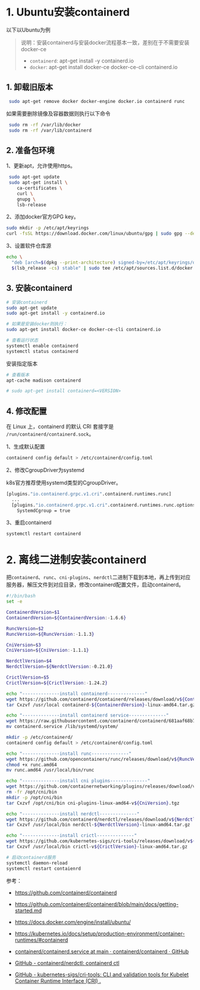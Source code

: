 # 1. Ubuntu安装containerd

以下以Ubuntu为例

> 说明：安装containerd与安装docker流程基本一致，差别在于不需要安装docker-ce
> 
> - `containerd`: apt-get install -y containerd.io
> - `docker`: apt-get install docker-ce docker-ce-cli containerd.io

## 1. 卸载旧版本

```bash
 sudo apt-get remove docker docker-engine docker.io containerd runc
```

如果需要删除镜像及容器数据则执行以下命令

```bash
 sudo rm -rf /var/lib/docker
 sudo rm -rf /var/lib/containerd
```

## 2. 准备包环境

1、更新apt，允许使用https。

```bash
 sudo apt-get update
 sudo apt-get install \
    ca-certificates \
    curl \
    gnupg \
    lsb-release
```

2、添加docker官方GPG key。

```bash
sudo mkdir -p /etc/apt/keyrings
curl -fsSL https://download.docker.com/linux/ubuntu/gpg | sudo gpg --dearmor -o /etc/apt/keyrings/docker.gpg
```

3、设置软件仓库源

```bash
echo \
  "deb [arch=$(dpkg --print-architecture) signed-by=/etc/apt/keyrings/docker.gpg] https://download.docker.com/linux/ubuntu \
  $(lsb_release -cs) stable" | sudo tee /etc/apt/sources.list.d/docker.list > /dev/null
```

## 3. 安装containerd

```bash
# 安装containerd
sudo apt-get update
sudo apt-get install -y containerd.io

# 如果是安装docker则执行：
sudo apt-get install docker-ce docker-ce-cli containerd.io

# 查看运行状态
systemctl enable containerd
systemctl status containerd
```

安装指定版本

```bash
# 查看版本
apt-cache madison containerd

# sudo apt-get install containerd=<VERSION>
```

## 4. 修改配置

在 Linux 上，containerd 的默认 CRI 套接字是 `/run/containerd/containerd.sock`。

1、生成默认配置

```bash
containerd config default > /etc/containerd/config.toml
```

2、修改CgroupDriver为systemd

k8s官方推荐使用systemd类型的CgroupDriver。

```bash
[plugins."io.containerd.grpc.v1.cri".containerd.runtimes.runc]
  ...
  [plugins."io.containerd.grpc.v1.cri".containerd.runtimes.runc.options]
    SystemdCgroup = true
```

3、重启containerd

```bash
systemctl restart containerd
```

# 2. 离线二进制安装containerd

把`containerd`、`runc`、`cni-plugins`、`nerdctl`二进制下载到本地，再上传到对应服务器，解压文件到对应目录，修改containerd配置文件，启动containerd。

```bash
#!/bin/bash
set -e

ContainerdVersion=$1
ContainerdVersion=${ContainerdVersion:-1.6.6}

RuncVersion=$2
RuncVersion=${RuncVersion:-1.1.3}

CniVersion=$3
CniVersion=${CniVersion:-1.1.1}

NerdctlVersion=$4
NerdctlVersion=${NerdctlVersion:-0.21.0}

CrictlVersion=$5
CrictlVersion=${CrictlVersion:-1.24.2}

echo "--------------install containerd--------------"
wget https://github.com/containerd/containerd/releases/download/v${ContainerdVersion}/containerd-${ContainerdVersion}-linux-amd64.tar.gz
tar Cxzvf /usr/local containerd-${ContainerdVersion}-linux-amd64.tar.gz

echo "--------------install containerd service--------------"
wget https://raw.githubusercontent.com/containerd/containerd/681aaf68b7dcbe08a51c3372cbb8f813fb4466e0/containerd.service
mv containerd.service /lib/systemd/system/

mkdir -p /etc/containerd/
containerd config default > /etc/containerd/config.toml

echo "--------------install runc--------------"
wget https://github.com/opencontainers/runc/releases/download/v${RuncVersion}/runc.amd64
chmod +x runc.amd64
mv runc.amd64 /usr/local/bin/runc

echo "--------------install cni plugins--------------"
wget https://github.com/containernetworking/plugins/releases/download/v${CniVersion}/cni-plugins-linux-amd64-v${CniVersion}.tgz
rm -fr /opt/cni/bin
mkdir -p /opt/cni/bin
tar Cxzvf /opt/cni/bin cni-plugins-linux-amd64-v${CniVersion}.tgz

echo "--------------install nerdctl--------------"
wget https://github.com/containerd/nerdctl/releases/download/v${NerdctlVersion}/nerdctl-${NerdctlVersion}-linux-amd64.tar.gz
tar Cxzvf /usr/local/bin nerdctl-${NerdctlVersion}-linux-amd64.tar.gz

echo "--------------install crictl--------------"
wget https://github.com/kubernetes-sigs/cri-tools/releases/download/v${CrictlVersion}/crictl-v${CrictlVersion}-linux-amd64.tar.gz
tar Cxzvf /usr/local/bin crictl-v${CrictlVersion}-linux-amd64.tar.gz

# 启动containerd服务
systemctl daemon-reload
systemctl restart contaienrd
```

参考：

- https://github.com/containerd/containerd

- https://github.com/containerd/containerd/blob/main/docs/getting-started.md

- https://docs.docker.com/engine/install/ubuntu/

- https://kubernetes.io/docs/setup/production-environment/container-runtimes/#containerd

- [containerd/containerd.service at main · containerd/containerd · GitHub](https://github.com/containerd/containerd/blob/main/containerd.service)

- [GitHub - containerd/nerdctl: containerd ctl ](https://github.com/containerd/nerdctl)

- [GitHub - kubernetes-sigs/cri-tools: CLI and validation tools for Kubelet Container Runtime Interface (CRI) .](https://github.com/kubernetes-sigs/cri-tools)